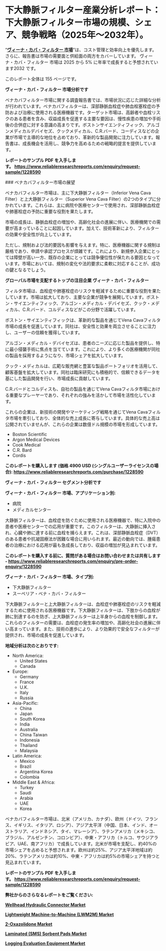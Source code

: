 <p><h1>下大静脈フィルター産業分析レポート：下大静脈フィルター市場の規模、シェア、競争戦略（2025年～2032年）。</h1></p><p>&ldquo;<strong><a href="https://www.reliableresearchreports.com/vena-cava-filter-r1228590?utm_campaign=107&utm_medium=9&utm_source=Github&utm_content=ia&utm_term=14012025&utm_id=vena-cava-filter">ヴィーナ・カバ・フィルター 市場</a></strong>&rdquo;は、コスト管理と効率向上を優先します。 さらに、報告書は市場の需要面と供給面の両方をカバーしています。 ヴィーナ・カバ・フィルター 市場は 2025 から 5% に年率で成長すると予想されています2032 です。</p>
<p>このレポート全体は 155 ページです。</p>
<p><strong>ヴィーナ・カバ・フィルター 市場分析です</strong></p>
<p><p>ベナカバフィルター市場に関する調査報告書では、市場状況に応じた詳細な分析が行われています。ベナカバフィルターは、深部静脈血栓症や肺血栓塞栓症の予防および治療に使用される医療機器です。ターゲット市場は、高齢者や血栓リスクのある患者を含み、収益成長を促進する主要な要因は、慢性疾患の増加や手術後の合併症に対する意識の高まりです。ボストンサイエンティフィック、アルゴンメディカルデバイセズ、クックメディカル、C.R.バード、コーディスなどの企業が市場で主導的な地位を占めており、革新的な製品開発に注力しています。報告書は、成長機会を活用し、競争力を高めるための戦略的提言を提供しています。</p></p>
<p><strong>レポートのサンプル PDF を入手します。&nbsp;<a href="https://www.reliableresearchreports.com/enquiry/request-sample/1228590?utm_campaign=107&utm_medium=9&utm_source=Github&utm_content=ia&utm_term=14012025&utm_id=vena-cava-filter">https://www.reliableresearchreports.com/enquiry/request-sample/1228590</a></strong></p>
<p><p>### ベナカバフィルター市場の展望</p><p>ベナカバフィルター市場は、主に下大静脈フィルター（Inferior Vena Cava Filter）と上大静脈フィルター（Superior Vena Cava Filter）の2つのタイプに分かれています。これらは、主に病院や医療センターで使用され、深部静脈血栓症や肺塞栓症の予防に重要な役割を果たします。</p><p>市場の成長は、静脈血栓症の増加や、高齢化社会の進展に伴い、医療機関での需要が高まっていることに起因しています。加えて、技術革新により、フィルターの効果や安全性が向上しています。</p><p>ただし、規制および法的要因も影響を与えます。特に、医療機器に関する規制は厳格であり、申請や承認プロセスが煩雑です。これにより、新規参入企業にとっては障壁が高い一方、既存の企業にとっては競争優位性が保たれる要因となっています。市場においては、規制の変化や法的要求に柔軟に対応することが、成功の鍵となるでしょう。</p></p>
<p><strong>グローバル市場を支配するトップの注目企業 ヴィーナ・カバ・フィルター</strong></p>
<p><p>フィルタ市場は、血栓症や肺塞栓症のリスクを軽減するために重要な役割を果たしています。市場は拡大しており、主要な企業が競争を展開しています。ボストン・サイエンティフィック、アルゴン・メディカル・デバイセズ、クック・メディカル、C.R.バード、コルディスなどがこの分野で活躍しています。</p><p>ボストン・サイエンティフィックは、革新的な製品を通じてVena Cavaフィルタ市場の成長を促進しています。同社は、安全性と効果を両立させることに注力し、ユーザーの信頼を獲得しています。</p><p>アルゴン・メディカル・デバイセズは、患者のニーズに応じた製品を提供し、特に最小侵襲手術に焦点を当てています。これにより、より多くの医療機関が同社の製品を採用するようになり、市場シェアを拡大しています。</p><p>クック・メディカルは、広範な販売網と豊富な製品ポートフォリオを活用して、顧客基盤を拡大しています。同社は臨床研究にも積極的で、信頼できるデータを基にした製品開発を行い、市場成長に貢献しています。</p><p>C.R.バードとコルディスも、自社の製品を通じてVena Cavaフィルタ市場における重要なプレーヤーであり、それぞれの強みを活かして市場を活性化しています。</p><p>これらの企業は、新技術の開発やマーケティング戦略を通じてVena Cavaフィルタ市場を牽引しており、全体的な売上成長に寄与しています。具体的な売上高は公開されていませんが、これらの企業は数億ドル規模の市場を形成しています。</p></p>
<p><ul><li>Boston Scientific</li><li>Argon Medical Devices</li><li>Cook Medical</li><li>C.R. Bard</li><li>Cordis</li></ul></p>
<p><strong>このレポートを購入します (価格 4900 USD (シングルユーザーライセンスの場合):&nbsp;<a href="https://www.reliableresearchreports.com/purchase/1228590?utm_campaign=107&utm_medium=9&utm_source=Github&utm_content=ia&utm_term=14012025&utm_id=vena-cava-filter">https://www.reliableresearchreports.com/purchase/1228590</a></strong></p>
<p><strong>ヴィーナ・カバ・フィルター セグメント分析です</strong></p>
<p><strong>ヴィーナ・カバ・フィルター 市場、アプリケーション別:</strong></p>
<p><ul><li>病院</li><li>メディカルセンター</li></ul></p>
<p><p>大静脈フィルターは、血栓症を防ぐために使用される医療機器で、特に入院中の患者や医療センターでの応用が重要です。このフィルターは、大静脈に挿入され、心臓や肺に達する前に血栓を捕らえます。これは、深部静脈血栓症（DVT）のある患者や抗凝固療法が困難な場合に用いられます。最近の動向では、腫瘍患者の治療における応用が最も急成長しており、収益の増加が見込まれています。</p></p>
<p><strong>このレポートを購入する前に、質問がある場合はお問い合わせまたは共有します - <a href="https://www.reliableresearchreports.com/enquiry/pre-order-enquiry/1228590?utm_campaign=107&utm_medium=9&utm_source=Github&utm_content=ia&utm_term=14012025&utm_id=vena-cava-filter">https://www.reliableresearchreports.com/enquiry/pre-order-enquiry/1228590</a></strong></p>
<p><strong>ヴィーナ・カバ・フィルター 市場、タイプ別:</strong></p>
<p><ul><li>下大静脈フィルター</li><li>スーペリア・ベナ・カバ・フィルター</li></ul></p>
<p><p>下大静脈フィルターと上大静脈フィルターは、血栓症や肺塞栓症のリスクを軽減するために使用される医療機器です。下大静脈フィルターは、下肢からの血栓が肺に到達するのを防ぎ、上大静脈フィルターは上半身からの血栓を制御します。これらのフィルターの需要は、血栓症の発生率の増加や、高齢化社会の進展に伴い高まっています。また、技術の進歩により、より効果的で安全なフィルターが提供され、市場の成長を促進しています。</p></p>
<p><strong>地域分析は次のとおりです:</strong></p>
<p><ul>
    <li>
        North America:
        <ul>
            <li>United States</li>
            <li>Canada</li>
        </ul>
    </li>
    <li>
        Europe:
        <ul>
            <li>Germany</li>
            <li>France</li>
            <li>U.K.</li>
            <li>Italy</li>
            <li>Russia</li>
        </ul>
    </li>
    <li>
        Asia-Pacific:
        <ul>
            <li>China</li>
            <li>Japan</li>
            <li>South Korea</li>
            <li>India</li>
            <li>Australia</li>
            <li>China Taiwan</li>
            <li>Indonesia</li>
            <li>Thailand</li>
            <li>Malaysia</li>
        </ul>
    </li>
    <li>
        Latin America:
        <ul>
            <li>Mexico</li>
            <li>Brazil</li>
            <li>Argentina Korea</li>
            <li>Colombia</li>
        </ul>
    </li>
    <li>
        Middle East & Africa:
        <ul>
            <li>Turkey</li>
            <li>Saudi</li>
            <li>Arabia</li>
            <li>UAE</li>
            <li>Korea</li>
        </ul>
    </li>
    </ul></p>
<p><p>ベナカバフィルター市場は、北米（アメリカ、カナダ）、欧州（ドイツ、フランス、イギリス、イタリア、ロシア）、アジア太平洋（中国、日本、インド、オーストラリア、インドネシア、タイ、マレーシア）、ラテンアメリカ（メキシコ、ブラジル、アルゼンチン、コロンビア）、中東・アフリカ（トルコ、サウジアラビア、UAE、南アフリカ）で成長しています。北米が市場を支配し、約40%の市場シェアを占めると予想されます。欧州は約25%、アジア太平洋地域は約20%、ラテンアメリカは約10%、中東・アフリカは約5%の市場シェアを持つと見込まれています。</p></p>
<p><strong>レポートのサンプル PDF を入手します。&nbsp;<a href="https://www.reliableresearchreports.com/enquiry/request-sample/1228590?utm_campaign=107&utm_medium=9&utm_source=Github&utm_content=ia&utm_term=14012025&utm_id=vena-cava-filter">https://www.reliableresearchreports.com/enquiry/request-sample/1228590</a></strong></p>
<p><strong></strong></p>
<p><strong></strong></p>
<p><strong></strong></p>
<p><strong></strong></p>
<p><strong>弊社からのさらなるレポートをご覧ください:</strong></p>
<p><strong><p><a href="https://github.com/petbigbeepjn/Market-Research-Report-List-1/blob/main/wellhead-hydraulic-connector-market.md?utm_campaign=107&utm_medium=9&utm_source=Github&utm_content=ia&utm_term=14012025&utm_id=vena-cava-filter">Wellhead Hydraulic Connector Market</a></p><p><a href="https://github.com/birnbaumbulah0/Market-Research-Report-List-1/blob/main/lightweight-machine-to-machine-lwm2m-market.md?utm_campaign=107&utm_medium=9&utm_source=Github&utm_content=ia&utm_term=14012025&utm_id=vena-cava-filter">Lightweight Machine-to-Machine (LWM2M) Market</a></p><p><a href="https://github.com/luckyshygirl/Market-Research-Report-List-7/blob/main/2-oxazolidone-market.md?utm_campaign=107&utm_medium=9&utm_source=Github&utm_content=ia&utm_term=14012025&utm_id=vena-cava-filter">2-Oxazolidone Market</a></p><p><a href="https://github.com/risingtrista99259/Market-Research-Report-List-1/blob/main/laminated-sms-sorbent-pads-market.md?utm_campaign=107&utm_medium=9&utm_source=Github&utm_content=ia&utm_term=14012025&utm_id=vena-cava-filter">Laminated (SMS) Sorbent Pads Market</a></p><p><a href="https://github.com/dmitriyvo6rog/Market-Research-Report-List-1/blob/main/logging-evaluation-equipment-market.md?utm_campaign=107&utm_medium=9&utm_source=Github&utm_content=ia&utm_term=14012025&utm_id=vena-cava-filter">Logging Evaluation Equipment Market</a></p></strong></p>